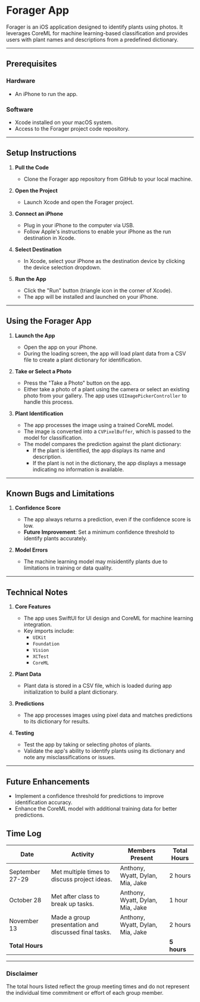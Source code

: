 # Forager App

Forager is an iOS application designed to identify plants using photos. It leverages CoreML for machine learning-based classification and provides users with plant names and descriptions from a predefined dictionary.

---

## Prerequisites

### Hardware
- An iPhone to run the app.

### Software
- Xcode installed on your macOS system.
- Access to the Forager project code repository.

---

## Setup Instructions

1. **Pull the Code**
   - Clone the Forager app repository from GitHub to your local machine.

2. **Open the Project**
   - Launch Xcode and open the Forager project.

3. **Connect an iPhone**
   - Plug in your iPhone to the computer via USB.
   - Follow Apple's instructions to enable your iPhone as the run destination in Xcode.

4. **Select Destination**
   - In Xcode, select your iPhone as the destination device by clicking the device selection dropdown.

5. **Run the App**
   - Click the "Run" button (triangle icon in the corner of Xcode).
   - The app will be installed and launched on your iPhone.

---

## Using the Forager App

1. **Launch the App**
   - Open the app on your iPhone.
   - During the loading screen, the app will load plant data from a CSV file to create a plant dictionary for identification.

2. **Take or Select a Photo**
   - Press the "Take a Photo" button on the app.
   - Either take a photo of a plant using the camera or select an existing photo from your gallery. The app uses `UIImagePickerController` to handle this process.

3. **Plant Identification**
   - The app processes the image using a trained CoreML model.
   - The image is converted into a `CVPixelBuffer`, which is passed to the model for classification.
   - The model compares the prediction against the plant dictionary:
     - If the plant is identified, the app displays its name and description.
     - If the plant is not in the dictionary, the app displays a message indicating no information is available.

---

## Known Bugs and Limitations

1. **Confidence Score**
   - The app always returns a prediction, even if the confidence score is low.
   - **Future Improvement**: Set a minimum confidence threshold to identify plants accurately.

2. **Model Errors**
   - The machine learning model may misidentify plants due to limitations in training or data quality.

---

## Technical Notes

1. **Core Features**
   - The app uses SwiftUI for UI design and CoreML for machine learning integration.
   - Key imports include:
     - `UIKit`
     - `Foundation`
     - `Vision`
     - `XCTest`
     - `CoreML`

2. **Plant Data**
   - Plant data is stored in a CSV file, which is loaded during app initialization to build a plant dictionary.

3. **Predictions**
   - The app processes images using pixel data and matches predictions to its dictionary for results.

4. **Testing**
   - Test the app by taking or selecting photos of plants.
   - Validate the app's ability to identify plants using its dictionary and note any misclassifications or issues.

---

## Future Enhancements

- Implement a confidence threshold for predictions to improve identification accuracy.
- Enhance the CoreML model with additional training data for better predictions.

## Time Log

| **Date**           | **Activity**                                        | **Members Present**         | **Total Hours** |
|---------------------|----------------------------------------------------|-----------------------------|------------------|
| September 27-29     | Met multiple times to discuss project ideas.       | Anthony, Wyatt, Dylan, Mia, Jake | 2 hours          |
| October 28          | Met after class to break up tasks.                 | Anthony, Wyatt, Dylan, Mia, Jake | 1 hour           |
| November 13         | Made a group presentation and discussed final tasks. | Anthony, Wyatt, Dylan, Mia, Jake | 2 hours          |
| **Total Hours**     |                                                    |                             | **5 hours**      |

---

### Disclaimer
The total hours listed reflect the group meeting times and do not represent the individual time commitment or effort of each group member.



